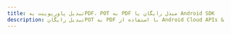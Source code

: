 ---title: تبدیل پاورپوینت بهPDF، POT به PDF مبدل رایگان یا Android SDKdescription: تبدیل رایگانPOT به PDF با استفاده از Android Cloud APIs & SDK. همچنین اسناد Microsoft PowerPoint را در Cloud ایجاد، ویرایش و رندر کنید.---